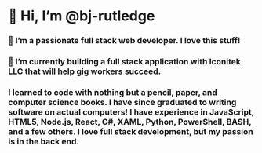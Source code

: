 # 👋 Hi, I’m @bj-rutledge
### 👀 I’m a passionate full stack web developer. I love this stuff! 
### 🌱 I’m currently building a full stack application with Iconitek LLC that will help gig workers succeed.

### I learned to code with nothing but a pencil, paper, and computer science books. I have since graduated to writing software on actual computers! I have experience in JavaScript, HTML5, Node.js, React, C#, XAML, Python, PowerShell, BASH, and a few others. I love full stack development, but my passion is in the back end. 

<!---
bj-rutledge/bj-rutledge is a ✨ special ✨ repository because its `README.md` (this file) appears on your GitHub profile.
You can click the Preview link to take a look at your changes.
--->

